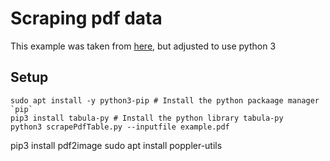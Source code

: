 # Scraping pdf data

This example was taken from [here](https://towardsdatascience.com/scraping-table-data-from-pdf-files-using-a-single-line-in-python-8607880c750), but adjusted to use python 3

## Setup

```
sudo apt install -y python3-pip # Install the python packaage manager `pip`
pip3 install tabula-py # Install the python library tabula-py
python3 scrapePdfTable.py --inputfile example.pdf

```
 pip3 install pdf2image
 sudo apt install poppler-utils
